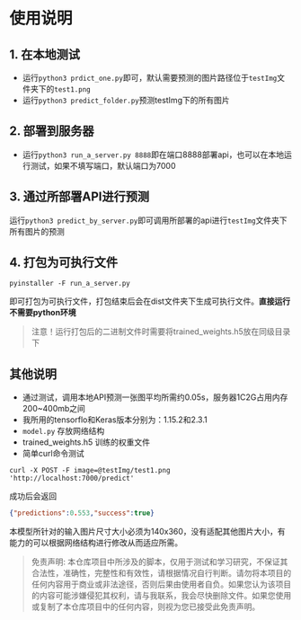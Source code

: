 # 使用说明

## 1. 在本地测试
- 运行```python3 prdict_one.py```即可，默认需要预测的图片路径位于```testImg```文件夹下的```test1.png```
- 运行```python3 predict_folder.py```预测testImg下的所有图片
## 2. 部署到服务器
- 运行```python3 run_a_server.py 8888```即在端口8888部署api，也可以在本地运行测试，如果不填写端口，默认端口为7000
## 3. 通过所部署API进行预测
运行```python3 predict_by_server.py```即可调用所部署的api进行```testImg```文件夹下所有图片的预测

## 4. 打包为可执行文件
```shell
pyinstaller -F run_a_server.py
```
即可打包为可执行文件，打包结束后会在dist文件夹下生成可执行文件。**直接运行不需要python环境**
> 注意！运行打包后的二进制文件时需要将trained_weights.h5放在同级目录下
## 其他说明
- 通过测试，调用本地API预测一张图平均所需约0.05s，服务器1C2G占用内存200~400mb之间
- 我所用的tensorflo和Keras版本分别为：1.15.2和2.3.1
- ```model.py``` 存放网络结构
- trained_weights.h5 训练的权重文件
- 简单curl命令测试
```shell
curl -X POST -F image=@testImg/test1.png 'http://localhost:7000/predict'
```
成功后会返回
```json
{"predictions":0.553,"success":true}
```
本模型所针对的输入图片尺寸大小必须为140x360，没有适配其他图片大小，有能力的可以根据网络结构进行修改从而适应所需。

> 免责声明: 本仓库项目中所涉及的脚本，仅用于测试和学习研究，不保证其合法性，准确性，完整性和有效性，请根据情况自行判断。请勿将本项目的任何内容用于商业或非法途径，否则后果由使用者自负。如果您认为该项目的内容可能涉嫌侵犯其权利，请与我联系，我会尽快删除文件。如果您使用或复制了本仓库项目中的任何内容，则视为您已接受此免责声明。